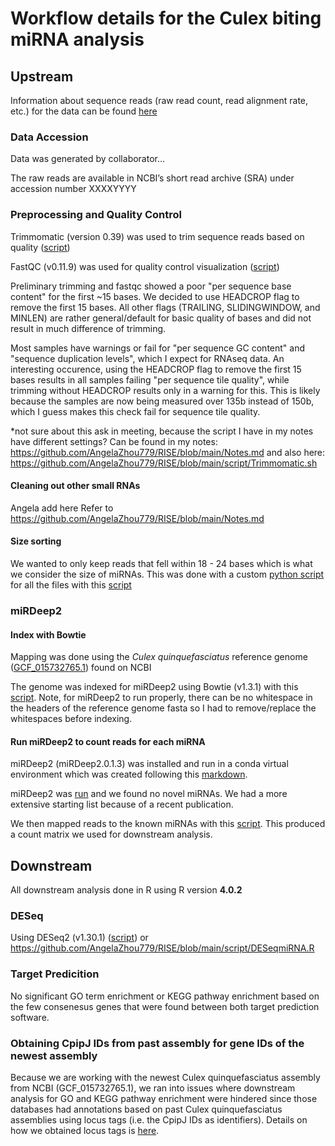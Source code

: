 # Workflow details for the Culex biting miRNA analysis

## Upstream 
Information about sequence reads (raw read count, read alignment rate, etc.) for the data can be found [here]()

### Data Accession
Data was generated by collaborator...

The raw reads are available in NCBI’s short read archive (SRA) under accession number XXXXYYYY

### Preprocessing and Quality Control

Trimmomatic (version 0.39) was used to trim sequence reads based on quality ([script](https://github.com/srmarzec/Culex_Biting_RNAseq/blob/main/Upstream/trim.sh))

FastQC (v0.11.9) was used for quality control visualization ([script](https://github.com/srmarzec/Culex_Biting_RNAseq/blob/main/Upstream/fastqc.sh))


Preliminary trimming and fastqc showed a poor "per sequence base content" for the first ~15 bases. We decided to use HEADCROP flag to remove the first 15 bases. All other flags (TRAILING, SLIDINGWINDOW, and MINLEN) are rather general/default for basic quality of bases and did not result in much difference of trimming.

Most samples have warnings or fail for "per sequence GC content" and "sequence duplication levels", which I expect for RNAseq data. An interesting occurence, using the HEADCROP flag to remove the first 15 bases results in all samples failing "per sequence tile quality", while trimming without HEADCROP results only in a warning for this. This is likely because the samples are now being measured over 135b instead of 150b, which I guess makes this check fail for sequence tile quality.

*not sure about this ask in meeting, because the script I have in my notes have different settings? Can be found in my notes: https://github.com/AngelaZhou779/RISE/blob/main/Notes.md and also here: https://github.com/AngelaZhou779/RISE/blob/main/script/Trimmomatic.sh


#### Cleaning out other small RNAs

Angela add here
Refer to https://github.com/AngelaZhou779/RISE/blob/main/Notes.md

#### Size sorting

We wanted to only keep reads that fell within 18 - 24 bases which is what we consider the size of miRNAs. This was done with a custom [python script](https://github.com/srmarzec/Culex_Biting_miRNA/blob/main/scripts/python_scripts/trimANDsizeSort.py) for all the files with this [script](https://github.com/srmarzec/Culex_Biting_miRNA/blob/main/scripts/sortSize_multi.sh)

### miRDeep2 
#### Index with Bowtie

Mapping was done using the *Culex quinquefasciatus* reference genome ([GCF_015732765.1](https://www.ncbi.nlm.nih.gov/assembly/GCF_015732765.1/)) found on NCBI

The genome was indexed for miRDeep2 using Bowtie (v1.3.1) with this [script](https://github.com/srmarzec/Culex_Biting_miRNA/blob/main/scripts/genome_index.sh). Note, for miRDeep2 to run properly, there can be no whitespace in the headers of the reference genome fasta so I had to remove/replace the whitespaces before indexing.

#### Run miRDeep2 to count reads for each miRNA

miRDeep2 (miRDeep2.0.1.3) was installed and run in a conda virtual environment which was created following this [markdown](https://github.com/srmarzec/Culex_Biting_miRNA/blob/main/misc/Conda_VirtualEnvironment.md).

miRDeep2 was [run](https://github.com/srmarzec/Culex_Biting_miRNA/blob/main/scripts/miRDeep2.sh) and we found no novel miRNAs. We had a more extensive starting list because of a recent publication. 

We then mapped reads to the known miRNAs with this [script](https://github.com/srmarzec/Culex_Biting_miRNA/blob/main/scripts/miRDeep_mapper.sh). This produced a count matrix we used for downstream analysis. 


## Downstream

All downstream analysis done in R using R version **4.0.2**

### DESeq
Using DESeq2 (v1.30.1) ([script](https://github.com/srmarzec/Culex_Biting_RNAseq/blob/main/Downstream/DESeq.R))
or 
https://github.com/AngelaZhou779/RISE/blob/main/script/DESeqmiRNA.R

### Target Predicition 


No significant GO term enrichment or KEGG pathway enrichment based on the few consenesus genes that were found between both target prediction software. 

### Obtaining CpipJ IDs from past assembly for gene IDs of the newest assembly
Because we are working with the newest Culex quinquefasciatus assembly from NCBI (GCF_015732765.1), we ran into issues where downstream analysis for GO and KEGG pathway enrichment were hindered since those databases had annotations based on past Culex quinquefasciatus assemblies using locus tags (i.e. the CpipJ IDs as identifiers). Details on how we obtained locus tags is [here](https://github.com/srmarzec/Culex_Biting_RNAseq/blob/main/misc/GeneID_LocusTag_Conversion.md).
